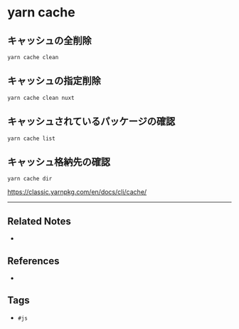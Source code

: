 # yarn cache
## キャッシュの全削除
 `yarn cache clean`

## キャッシュの指定削除
`yarn cache clean nuxt`

## キャッシュされているパッケージの確認
`yarn cache list`

## キャッシュ格納先の確認
`yarn cache dir`


https://classic.yarnpkg.com/en/docs/cli/cache/

---
## Related Notes
- 

## References
- 

## Tags
- `#js` 